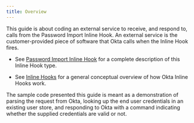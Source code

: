 ```yaml
---
title: Overview
---
```


This guide is about coding an external service to receive, and respond to, calls from the Password Import Inline Hook. An external service is the customer-provided piece of software that Okta calls when the Inline Hook fires.

* See [Password Import Inline Hook](docs/reference/password-hook/) for a complete description of this Inline Hook type.

* See [Inline Hooks](/docs/concepts/inline-hooks/) for a general conceptual overview of how Okta Inline Hooks work. 

The sample code presented this guide is meant as a demonstration of parsing the request from Okta, looking up the end user credentials in an existing user store, and responding to Okta with a command indicating whether the supplied credentials are valid or not.

<NextSectionLink/>



